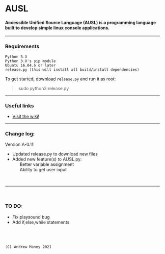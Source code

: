 # AUSL
#### Accessible Unified Source Language (AUSL) is a programming language built to develop simple linux console applications.
---
### Requirements
```
Python 3.X
Python 3.X's pip module
Ubuntu 16.04.6 or later
release.py (this will install all build/install dependencies)
```

To get started, [download](https://github.com/MEMESCOEP/AUSL/blob/main/release.py) 
```release.py```
and run it as root:

>&nbsp;sudo python3 release.py&nbsp;

---

### Useful links
- [Visit the wiki!](https://github.com/MEMESCOEP/AUSL/wiki)



---
### Change log:
Version A-0.11
- Updated release.py to download new files
- Added new feature(s) to AUSL.py:<br>
&nbsp;&nbsp;&nbsp;&nbsp;&nbsp;&nbsp;Better variable assignment<br>
&nbsp;&nbsp;&nbsp;&nbsp;&nbsp;&nbsp;Ability to get user input

<br>

---

<br>

### TO DO:
- Fix playsound bug
- Add if,else,while statements



<br><br><br>```(C) Andrew Maney 2021```

